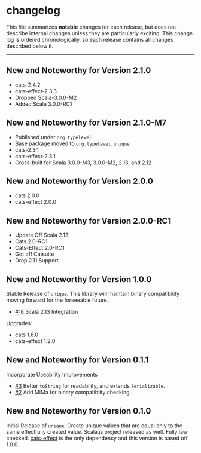 # changelog

This file summarizes **notable** changes for each release, but does not describe internal changes unless they are particularly exciting. This change log is ordered chronologically, so each release contains all changes described below it.

----

## <a name="2.1.0"></a>New and Noteworthy for Version 2.1.0

- cats-2.4.2
- cats-effect-2.3.3
- Dropped Scala-3.0.0-M2
- Added Scala 3.0.0-RC1

## <a name="2.1.0-M7"></a>New and Noteworthy for Version 2.1.0-M7

- Published under `org.typelevel`
- Base package moved to `org.typelevel.unique`
- cats-2.3.1
- cats-effect-2.3.1
- Cross-built for Scala 3.0.0-M3, 3.0.0-M2, 2.13, and 2.12

## <a name="2.0.0"></a>New and Noteworthy for Version 2.0.0

- cats 2.0.0
- cats-effect 2.0.0

## <a name="2.0.0-RC1"></a>New and Noteworthy for Version 2.0.0-RC1

- Update Off Scala 2.13
- Cats 2.0-RC1
- Cats-Effect 2.0-RC1
- Got off Catsuite
- Drop 2.11 Support

## <a name="1.0.0"></a>New and Noteworthy for Version 1.0.0

Stable Release of `unique`. This library will maintain binary compatibility moving forward for the forseeable future.

- [#18](https://github.com/ChristopherDavenport/unique/pull/18) Scala 2.13 Integration

Upgrades:

- cats 1.6.0
- cats-effect 1.2.0

## <a name="0.1.1"></a>New and Noteworthy for Version 0.1.1

Incorporate Useability Improvements

- [#3](https://github.com/ChristopherDavenport/unique/pull/3) Better `toString` for readability, and extends `Serializable`.
- [#2](https://github.com/ChristopherDavenport/unique/pull/2) Add MiMa for binary compatiblity checking.

## <a name="0.1.0"></a>New and Noteworthy for Version 0.1.0

Initial Release of `unique`. Create unique values that are equal only to the same effectfully created value. Scala.js project released as well. Fully law checked. [cats-effect](https://github.com/typelevel/cats-effect) is the only dependency and this version is based off 1.0.0.
